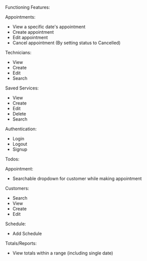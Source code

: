 Functioning Features:

Appointments:
+ View a specific date's appointment
+ Create appointment
+ Edit appointment
+ Cancel appointment (By setting status to Cancelled)

Technicians:
+ View 
+ Create
+ Edit
+ Search

Saved Services:
+ View
+ Create
+ Edit
+ Delete
+ Search

Authentication:
+ Login
+ Logout
+ Signup

Todos:

Appointment:
+ Searchable dropdown for customer while making appointment



Customers:
+ Search
+ View
+ Create
+ Edit 

Schedule:
+ Add Schedule 

Totals/Reports:
+ View totals within a range (including single date)

